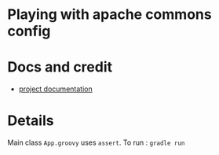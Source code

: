 Playing with apache commons config
==================================

# Docs and credit
- [project documentation](https://commons.apache.org/proper/commons-configuration/index.html)

# Details
Main class `App.groovy` uses `assert`.
To run : `gradle run`